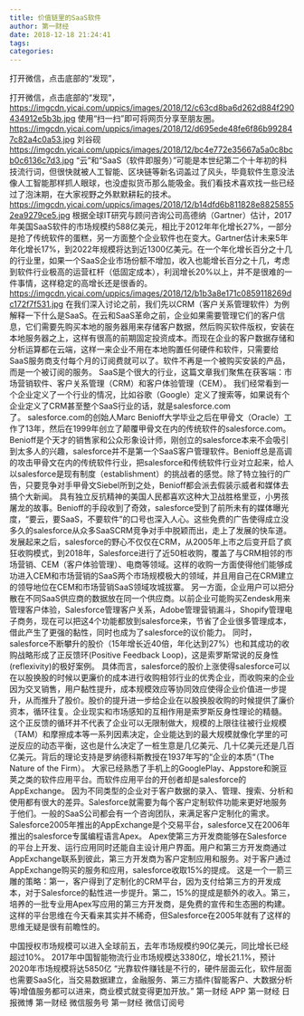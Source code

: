 ```yaml
---
title: 价值链里的SaaS软件
author: 第一财经
date: 2018-12-18 21:24:41
tags: 
categories: 
---
```

打开微信，点击底部的“发现”，
<!-- more -->
打开微信，点击底部的“发现”，
https://imgcdn.yicai.com/uppics/images/2018/12/c63cd8ba6d262d884f290434912e5b3b.jpg
使用“扫一扫”即可将网页分享至朋友圈。
https://imgcdn.yicai.com/uppics/images/2018/12/d695ede48fe6f86b992847c82a4c0a53.jpg
刘谷砚
https://imgcdn.yicai.com/uppics/images/2018/12/bc4e772e35667a5a0c8bcb0c6136c7d3.jpg
“云”和“SaaS（软件即服务）”可能是本世纪第二个十年初的科技流行词，但很快就被人工智能、区块链等新名词盖过了风头，毕竟软件生意没法像人工智能那样抓人眼球，也没虚拟货币那么能吸金。我们看技术喜欢找一些已经过了泡沫期，在大家视野之外默默耕耘的技术。
https://imgcdn.yicai.com/uppics/images/2018/12/b14dfd6b811828e88258552ea9279ce5.jpg
根据全球IT研究与顾问咨询公司高德纳（Gartner）估计，2017年美国SaaS软件的市场规模约588亿美元，相比于2012年年化增长27%，一部分是抢了传统软件的蛋糕，另一方面整个企业软件也在变大。Gartner估计未来5年年化增长17%，到2022年规模将达到近1300亿美元。在一个年化增长百分之十几的行业里，如果一个SaaS企业市场份额不增加，收入也能增长百分之十几，考虑到软件行业极高的运营杠杆（低固定成本），利润增长20%以上，并不是很难的一件事情，这样稳定的高增长还是很香的。
https://imgcdn.yicai.com/uppics/images/2018/12/b1b3a8e171c0859118269dc172f7f531.jpg
在我们深入讨论之前，我们先以CRM（客户关系管理软件）为例解释一下什么是SaaS。在云和SaaS革命之前，企业如果需要管理它们的客户信息，它们需要先购买本地的服务器用来存储客户数据，然后购买软件版权，安装在本地服务器之上，这样有很高的前期固定投资成本。而现在企业的客户数据存储和分析运算都在云端，这样一来企业不用在本地购置任何硬件和软件，只需要给SaaS服务商支付每个月的订阅费就可以了。软件不再是一个被购买安装的产品，而是一个被订阅的服务。
SaaS是个很大的行业，这篇文章我们聚焦在获客端：市场营销软件、客户关系管理（CRM）和客户体验管理（CEM）。
我们经常看到一个企业定义了一个行业的情况，比如谷歌（Google）定义了搜索等，如果说有个企业定义了CRM甚至整个SaaS行业的话，就是salesforce.com了。 salesforce.com的创始人Marc Benioff大学毕业之后在甲骨文（Oracle）工作了13年，然后在1999年创立了颠覆甲骨文在内的传统软件的salesforce.com。Benioff是个天才的销售家和公众形象设计师，刚创立的salesforce本来不会吸引到太多人的兴趣，salesforce并不是第一个SaaS客户管理软件。Benioff总是高调的攻击甲骨文在内的传统软件行业，把salesforce和传统软件行业对立起来，给人以salesforce是现有制度（establishment）的挑战者的感觉。除了特立独行的广告，只要竞争对手甲骨文Siebel所到之处，Benioff都会派去假装示威者和媒体去搞个大新闻。
具有独立反抗精神的美国人民都喜欢这种大卫战胜格里亚，小男孩屠龙的故事。Benioff的手段收到了奇效，salesforce受到了前所未有的媒体曝光度，“要云，要SaaS，不要软件”的口号也深入人心。这些免费的广告使得成立没多久的salesforce从众多SaaSCRM竞争对手中脱颖而出，走上了发展的快车道。
发展起来之后，salesforce的野心不仅仅在CRM，从2005年上市之后变开启了疯狂收购模式，到2018年，Salesforce进行了近50桩收购，覆盖了与CRM相邻的市场营销、CEM（客户体验管理）、电商等领域。这样的收购一方面使得他们能够成功进入CEM和市场营销的SaaS两个市场规模极大的领域，并且用自己在CRM建立的领导地位在CEM和市场营销SaaS领域攻城拔寨。
另一方面，企业用户可以把分散在不同SaaS供应商的数据放在同一个供应商。以前企业可能购买Zendesk用来管理客户体验，Salesforce管理客户关系，Adobe管理营销漏斗，Shopify管理电子商务，现在可以把这4个功能都放到salesforce来，节省了企业很多管理成本，借此产生了更强的黏性，同时也成为了salesforce的议价能力。
同时，salesforce不断攀升的股价（15年增长近40倍，年化达到27%）也和其成功的收购战略形成了正反馈环(Positive Feedback Loop)，这是索罗斯常说的反身性(reflexivity)的极好案例。
具体而言，salesforce的股价上涨使得salesforce可以在以股换股的时候以更廉价的成本进行收购相邻行业的优秀企业，而收购来的企业因为交叉销售，用户黏性提升，成本规模效应等协同效应使得企业价值进一步提升，从而推升了股价。股价的提升进一步给企业在以股换股收购的时候提供了廉价资本，循环往复。企业现实和市场感知的互相作用是索罗斯反身性理论的精髓。
这个正反馈的循环并不代表了企业可以无限制做大，规模的上限往往被行业规模（TAM）和摩擦成本等一系列因素决定，企业能达到的最大规模就像化学里的可逆反应的动态平衡，这也是什么决定了一桩生意是几亿美元、几十亿美元还是几百亿美元。背后的理论支持是罗纳德科斯教授在1937年写的“企业的本质“（The Nature of the Firm）。
大家已经熟悉了手机上的GooglePlay、Appstore和豌豆荚之类的软件应用平台。而软件应用平台的开创者却是salesforce的AppExchange。
因为不同类型的企业对于客户数据的录入、管理、搜索、分析和使用都有很大的差异。Salesforce就需要为每个客户定制软件功能来更好地服务于他们。一般的SaaS公司都会有一个咨询团队，来满足客户定制化的需求。Salesforce2005年推出的AppExchange是个交易平台，salesforce又在2006年推出的salesforce专属编程语言Apex。
Apex使第三方开发商能够在Salesforce的平台上开发、运行应用同时还能自主设计用户界面。用户和第三方开发商通过AppExchange联系到彼此，第三方开发商为客户定制应用和服务。对于客户通过AppExchange购买的服务和应用，salesforce收取15%的提成。
这是一个一箭三雕的策略：第一，客户得到了定制化的CRM平台，因为支付给第三方的开发成本，对于Salesforce的黏性进一步提升。第二，15%的提成是额外的收入。第三，培养的一批专业用Apex写应用的第三方开发商，是免费的宣传和生态圈的构建。这样的平台思维在今天看来其实并不稀奇，但Salesforce在2005年就有了这样的思维无疑是很有前瞻性的。
 
 
中国授权市场规模可以进入全球前五，去年市场规模约90亿美元，同比增长已经超过10%。
2017年中国智能物流行业市场规模达3380亿，增长21.1%，预计2020年市场规模将达5850亿
“光靠软件赚钱是不行的，硬件层面云化，软件层面也需要SaaS化，当交易数据建立，金融服务、第三方插件(智能客户、大数据分析等)增值服务都可以进来，商业模式就变得更加开放。”
第一财经
APP
第一财经
日报微博
第一财经
微信服务号
第一财经
微信订阅号
